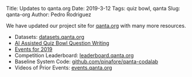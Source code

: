 Title: Updates to qanta.org
Date: 2019-3-12
Tags: quiz bowl, qanta
Slug: qanta-org
Author: Pedro Rodriguez

We have updated our project site for [qanta.org](https://qanta.org/) with many more resources.

* Datasets: [datasets.qanta.org](https://datasets.qanta.org)
* [AI Assisted Quiz Bowl Question Writing](https://sites.google.com/view/qanta/write-questions)
* [Events for 2019](https://sites.google.com/view/qanta/2019-events)
* Competition Leaderboard: [leaderboard.qanta.org](https://pinafore.github.io/qanta-leaderboard/Powered)
* Baseline System Code: [github.com/pinafore/qanta-codalab](https://github.com/Pinafore/qanta-codalab)
* Videos of Prior Events: [events.qanta.org](https://events.qanta.org)
